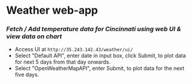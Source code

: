 # Weather web-app
### *Fetch / Add temperature data for Cincinnati using web UI & view data on chart*
- Access UI at ```http://35.243.142.43/weather/ui/```
- Select "Default API", enter date in input box, click Submit, to plot data for next 5 days from that day onwards.
- Select "OpenWeatherMapAPI", enter Submit, to plot data for the next five days.

